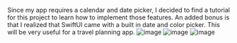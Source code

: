 Since my app requires a calendar and date picker, I decided to find a tutorial for this project to learn how to implement those features. 
An added bonus is that I realized that SwiftUI came with a built in date and color picker. This will be very useful for a travel planning app.
![image](https://github.com/anniet0422/Calendar-with-color-picker/assets/160541416/ee143f71-e962-4584-965a-982c29536c80)
![image](https://github.com/anniet0422/Calendar-with-color-picker/assets/160541416/41e4b81e-c363-4dde-9b2e-8a87a0170471)
![image](https://github.com/anniet0422/Calendar-with-color-picker/assets/160541416/b2c11b53-af9c-443d-8d71-5da37dd85c22)
